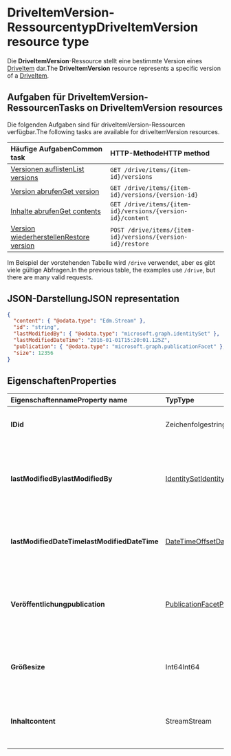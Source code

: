 # <a name="driveitemversion-resource-type"></a><span data-ttu-id="c405b-101">DriveItemVersion-Ressourcentyp</span><span class="sxs-lookup"><span data-stu-id="c405b-101">DriveItemVersion resource type</span></span>

<span data-ttu-id="c405b-102">Die **DriveItemVersion**-Ressource stellt eine bestimmte Version eines [DriveItem](driveitem.md) dar.</span><span class="sxs-lookup"><span data-stu-id="c405b-102">The **DriveItemVersion** resource represents a specific version of a [DriveItem](driveitem.md).</span></span>


## <a name="tasks-on-driveitemversion-resources"></a><span data-ttu-id="c405b-103">Aufgaben für DriveItemVersion-Ressourcen</span><span class="sxs-lookup"><span data-stu-id="c405b-103">Tasks on DriveItemVersion resources</span></span>

<span data-ttu-id="c405b-104">Die folgenden Aufgaben sind für driveItemVersion-Ressourcen verfügbar.</span><span class="sxs-lookup"><span data-stu-id="c405b-104">The following tasks are available for driveItemVersion resources.</span></span>

|            <span data-ttu-id="c405b-105">Häufige Aufgaben</span><span class="sxs-lookup"><span data-stu-id="c405b-105">Common task</span></span>             |         <span data-ttu-id="c405b-106">HTTP-Methode</span><span class="sxs-lookup"><span data-stu-id="c405b-106">HTTP method</span></span>         |
| :--------------------------------- | :-------------------------- |
| <span data-ttu-id="c405b-107">[Versionen auflisten][version-list]</span><span class="sxs-lookup"><span data-stu-id="c405b-107">[List versions][version-list]</span></span>      | `GET /drive/items/{item-id}/versions`  |
| <span data-ttu-id="c405b-108">[Version abrufen][version-get]</span><span class="sxs-lookup"><span data-stu-id="c405b-108">[Get version][version-get]</span></span>         | `GET /drive/items/{item-id}/versions/{version-id}`     |
| <span data-ttu-id="c405b-109">[Inhalte abrufen][content-get]</span><span class="sxs-lookup"><span data-stu-id="c405b-109">[Get contents][content-get]</span></span>        | `GET /drive/items/{item-id}/versions/{version-id}/content` |
| <span data-ttu-id="c405b-110">[Version wiederherstellen][version-restore]</span><span class="sxs-lookup"><span data-stu-id="c405b-110">[Restore version][version-restore]</span></span> | `POST /drive/items/{item-id}/versions/{version-id}/restore` |

[version-list]: ../api/driveitem_list_versions.md
[version-get]: ../api/driveitemversion_get.md
[content-get]: ../api/driveitemversion_get_contents.md
[version-restore]: ../api/driveitemversion_restore.md

<span data-ttu-id="c405b-111">Im Beispiel der vorstehenden Tabelle wird `/drive` verwendet, aber es gibt viele gültige Abfragen.</span><span class="sxs-lookup"><span data-stu-id="c405b-111">In the previous table, the examples use `/drive`, but there are many valid requests.</span></span>

## <a name="json-representation"></a><span data-ttu-id="c405b-112">JSON-Darstellung</span><span class="sxs-lookup"><span data-stu-id="c405b-112">JSON representation</span></span>

<!--{
  "blockType": "resource",
  "baseType": "microsoft.graph.baseItemVersion",
  "@odata.type": "microsoft.graph.driveItemVersion",
  "@type.aka": "oneDrive.driveItemVersion"
}-->

```json
{
  "content": { "@odata.type": "Edm.Stream" },
  "id": "string",
  "lastModifiedBy": { "@odata.type": "microsoft.graph.identitySet" },
  "lastModifiedDateTime": "2016-01-01T15:20:01.125Z",
  "publication": { "@odata.type": "microsoft.graph.publicationFacet" },
  "size": 12356
}
```

## <a name="properties"></a><span data-ttu-id="c405b-113">Eigenschaften</span><span class="sxs-lookup"><span data-stu-id="c405b-113">Properties</span></span>

|      <span data-ttu-id="c405b-114">Eigenschaftenname</span><span class="sxs-lookup"><span data-stu-id="c405b-114">Property name</span></span>       |                         <span data-ttu-id="c405b-115">Typ</span><span class="sxs-lookup"><span data-stu-id="c405b-115">Type</span></span>                         |                               <span data-ttu-id="c405b-116">Beschreibung</span><span class="sxs-lookup"><span data-stu-id="c405b-116">Description</span></span>                               |
| :----------------------- | :--------------------------------------------------- | :---------------------------------------------------------------------- |
| <span data-ttu-id="c405b-117">**ID**</span><span class="sxs-lookup"><span data-stu-id="c405b-117">**id**</span></span>                   | <span data-ttu-id="c405b-118">Zeichenfolge</span><span class="sxs-lookup"><span data-stu-id="c405b-118">string</span></span>                                               | <span data-ttu-id="c405b-119">Die ID der Version.</span><span class="sxs-lookup"><span data-stu-id="c405b-119">The ID of the version.</span></span> <span data-ttu-id="c405b-120">Schreibgeschützt.</span><span class="sxs-lookup"><span data-stu-id="c405b-120">Read-only.</span></span>                                       |
| <span data-ttu-id="c405b-121">**lastModifiedBy**</span><span class="sxs-lookup"><span data-stu-id="c405b-121">**lastModifiedBy**</span></span>       | [<span data-ttu-id="c405b-122">IdentitySet</span><span class="sxs-lookup"><span data-stu-id="c405b-122">IdentitySet</span></span>](../resources/identitySet.md)           | <span data-ttu-id="c405b-123">Die Identität des Benutzers, der die Version zuletzt geändert hat.</span><span class="sxs-lookup"><span data-stu-id="c405b-123">Identity of the user which last modified the version.</span></span> <span data-ttu-id="c405b-124">Schreibgeschützt.</span><span class="sxs-lookup"><span data-stu-id="c405b-124">Read-only.</span></span>        |
| <span data-ttu-id="c405b-125">**lastModifiedDateTime**</span><span class="sxs-lookup"><span data-stu-id="c405b-125">**lastModifiedDateTime**</span></span> | [<span data-ttu-id="c405b-126">DateTimeOffset</span><span class="sxs-lookup"><span data-stu-id="c405b-126">DateTimeOffset</span></span>](../resources/timestamp.md)          | <span data-ttu-id="c405b-127">Datum und Uhrzeit der letzten Änderung der Version.</span><span class="sxs-lookup"><span data-stu-id="c405b-127">Date and time the version was last modified.</span></span> <span data-ttu-id="c405b-128">Schreibgeschützt.</span><span class="sxs-lookup"><span data-stu-id="c405b-128">Read-only.</span></span>                 |
| <span data-ttu-id="c405b-129">**Veröffentlichung**</span><span class="sxs-lookup"><span data-stu-id="c405b-129">**publication**</span></span>          | [<span data-ttu-id="c405b-130">PublicationFacet</span><span class="sxs-lookup"><span data-stu-id="c405b-130">PublicationFacet</span></span>](../resources/publicationfacet.md) | <span data-ttu-id="c405b-131">Zeigt den Veröffentlichungsstatus dieser bestimmten Version an.</span><span class="sxs-lookup"><span data-stu-id="c405b-131">Indicates the publication status of this particular version.</span></span> <span data-ttu-id="c405b-132">Schreibgeschützt.</span><span class="sxs-lookup"><span data-stu-id="c405b-132">Read-only.</span></span> |
| <span data-ttu-id="c405b-133">**Größe**</span><span class="sxs-lookup"><span data-stu-id="c405b-133">**size**</span></span>                 | <span data-ttu-id="c405b-134">Int64</span><span class="sxs-lookup"><span data-stu-id="c405b-134">Int64</span></span>                                                | <span data-ttu-id="c405b-135">Gibt die Größe des Inhalt-Streams für diese Version des Elements an.</span><span class="sxs-lookup"><span data-stu-id="c405b-135">Indicates the size of the content stream for this version of the item.</span></span>  |
| <span data-ttu-id="c405b-136">**Inhalt**</span><span class="sxs-lookup"><span data-stu-id="c405b-136">**content**</span></span>              | <span data-ttu-id="c405b-137">Stream</span><span class="sxs-lookup"><span data-stu-id="c405b-137">Stream</span></span>                                               | <span data-ttu-id="c405b-138">Der Inhaltsstream für diese Version des Elements.</span><span class="sxs-lookup"><span data-stu-id="c405b-138">Indicates the size of the content stream for this version of the item.</span></span>                        |

<!-- {
  "type": "#page.annotation",
  "description": "The version facet provides information about the properties of a file version.",
  "keywords": "version,versions,version-history,history",
  "section": "documentation",
  "tocPath": "Facets/Version"
} -->
